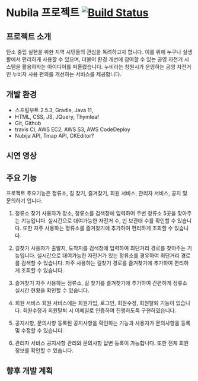 # Nubila 프로젝트 [![Build Status](https://app.travis-ci.com/dnjsrud3407/nubilaProject.svg?branch=main)](https://app.travis-ci.com/dnjsrud3407/nubilaProject)

## 프로젝트 소개

탄소 중립 실현을 위한 지역 시민들의 관심을 독려하고자 합니다.
이를 위해 누구나 실생활에서 편리하게 사용할 수 있으며, 더불어 환경 개선에 참여할 수 있는 공영 자전거 시스템을 활용하자는 아이디어를 떠올렸습니다.
누비라는 창원시가 운영하는 공영 자전거인 누비자 사용 편의를 개선하는 서비스를 제공합니다.

## 개발 환경

- 스프링부트 2.5.3, Gradle, Java 11,
- HTML, CSS, JS, JQuery, Thymleaf
- Git, Github
- travis CI, AWS EC2, AWS S3, AWS CodeDeploy
- Nubija API, Tmap API, CKEditor?

## 시연 영상

## 주요 기능

프로젝트 주요기능은 정류소, 길 찾기, 즐겨찾기, 회원 서비스, 관리자 서비스, 공지 및 문의하기 입니다.

1. 정류소 찾기
   사용자가 장소, 정류소를 검색창에 입력하여 주변 정류소 5곳을 찾아주는 기능입니다. 실시간으로 대여가능한 자전거 수, 빈 보관대 수를 확인할 수 있습니다. 또한 자주 사용하는 정류소를 즐겨찾기에 추가하여 편리하게 조회할 수 있습니다.

2. 길찾기
   사용자가 출발지, 도착지를 검색창에 입력하여 최단거리 경로를 찾아주는 기능입니다. 실시간으로 대여가능한 자전거가 있는 정류소를 경유하여 최단거리 경로를 검색할 수 있습니다. 자주 사용하는 길찾기 경로를 즐겨찾기에 추가하여 편리하게 조회할 수 있습니다.

3. 즐겨찾기
   자주 사용하는 정류소, 길 찾기를 즐겨찾기에 추가하여 간편하게 정류소 실시간 현황을 확인할 수 있습니다.

4. 회원 서비스
   회원 서비스에는 회원가입, 로그인, 회원수정, 회원탈퇴 기능이 있습니다. 회원수정과 회원탈퇴 시 이메일로 인증하여 진행하도록 구현하였습니다.

5. 공지사항, 문의사항
   등록된 공지사항을 확인하는 기능과 사용자가 문의사항을 등록 및 수정할 수 있습니다.

6. 관리자 서비스
   공지사항 관리와 문의사항 답변 등록이 가능합니다. 또한 전체 회원정보를 확인할 수 있습니다.

## 향후 개발 계획
